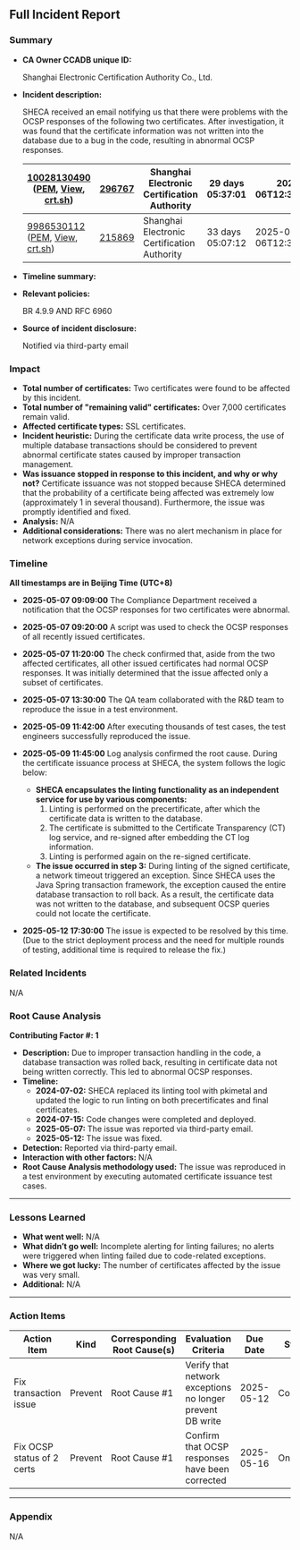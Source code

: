 ## Full Incident Report

### Summary

- **CA Owner CCADB unique ID:**

  Shanghai Electronic Certification Authority Co., Ltd.

- **Incident description:** 

  SHECA received an email notifying us that there were problems with the OCSP responses of the following two certificates. After investigation, it was found that the certificate information was not written into the database due to a bug in the code, resulting in abnormal OCSP responses.

  | [10028130490](https://api.certspotter.com/v1/issuances/10028130490?expand=issuer&expand=dns_names) ([PEM](https://api.certspotter.com/v1/issuances/10028130490.pem), [View](https://web.api.sslmate.com/labs/view_issuance/10028130490), [crt.sh](https://crt.sh/?opt=ocsp&sha256=87da4f8a47e4ec0da0b69047d02a51f3fe0f413c308a59160891ebf166c2b5e0)) | [296767](https://web.api.sslmate.com/labs/issuer_info/296767) | Shanghai Electronic Certification Authority | 29 days 05:37:01 | 2025-05-06T12:36:46+00:00 | error querying OCSP responder over HTTP: Post "http://ocsp.global.sheca.com/keeptrustdvtlscag2": context deadline exceeded | [Request](https://web.api.sslmate.com/ocspwatch/request/10028130490) [Response](https://web.api.sslmate.com/ocspwatch/response/10028130490) |
  | ------------------------------------------------------------ | ------------------------------------------------------------ | ------------------------------------------- | ---------------- | ------------------------- | ------------------------------------------------------------ | ------------------------------------------------------------ |
  | [9986530112](https://api.certspotter.com/v1/issuances/9986530112?expand=issuer&expand=dns_names) ([PEM](https://api.certspotter.com/v1/issuances/9986530112.pem), [View](https://web.api.sslmate.com/labs/view_issuance/9986530112), [crt.sh](https://crt.sh/?opt=ocsp&sha256=d2d6e7298b53593feb1cdad12015eca92b3b419e954017e13353bdfebcbc4e85)) | [215869](https://web.api.sslmate.com/labs/issuer_info/215869) | Shanghai Electronic Certification Authority | 33 days 05:07:12 | 2025-05-06T12:36:48+00:00 | error parsing OCSP response: ocsp: error from server: unauthorized | [Request](https://web.api.sslmate.com/ocspwatch/request/9986530112) [Response](https://web.api.sslmate.com/ocspwatch/response/9986530112) |

- **Timeline summary:**



- **Relevant policies:** 

  BR 4.9.9 AND  RFC 6960

- **Source of incident disclosure:** 

  Notified via third-party email


### Impact

- **Total number of certificates:**
  Two certificates were found to be affected by this incident.
- **Total number of "remaining valid" certificates:**
  Over 7,000 certificates remain valid.
- **Affected certificate types:**
  SSL certificates.
- **Incident heuristic:**
  During the certificate data write process, the use of multiple database transactions should be considered to prevent abnormal certificate states caused by improper transaction management.
- **Was issuance stopped in response to this incident, and why or why not?**
  Certificate issuance was not stopped because SHECA determined that the probability of a certificate being affected was extremely low (approximately 1 in several thousand). Furthermore, the issue was promptly identified and fixed.
- **Analysis:**
  N/A
- **Additional considerations:**
  There was no alert mechanism in place for network exceptions during service invocation.

### Timeline

**All timestamps are in Beijing Time (UTC+8)**

- **2025-05-07 09:09:00**
   The Compliance Department received a notification that the OCSP responses for two certificates were abnormal.

- **2025-05-07 09:20:00**
   A script was used to check the OCSP responses of all recently issued certificates.

- **2025-05-07 11:20:00**
   The check confirmed that, aside from the two affected certificates, all other issued certificates had normal OCSP responses. It was initially determined that the issue affected only a subset of certificates.

- **2025-05-07 13:30:00**
   The QA team collaborated with the R&D team to reproduce the issue in a test environment.

- **2025-05-09 11:42:00**
   After executing thousands of test cases, the test engineers successfully reproduced the issue.

- **2025-05-09 11:45:00**
   Log analysis confirmed the root cause. During the certificate issuance process at SHECA, the system follows the logic below:

  - **SHECA encapsulates the linting functionality as an independent service for use by various components:**
    1. Linting is performed on the precertificate, after which the certificate data is written to the database.
    2. The certificate is submitted to the Certificate Transparency (CT) log service, and re-signed after embedding the CT log information.
    3. Linting is performed again on the re-signed certificate.
  - **The issue occurred in step 3:** During linting of the signed certificate, a network timeout triggered an exception. Since SHECA uses the Java Spring transaction framework, the exception caused the entire database transaction to roll back. As a result, the certificate data was not written to the database, and subsequent OCSP queries could not locate the certificate.

- **2025-05-12 17:30:00**
   The issue is expected to be resolved by this time. (Due to the strict deployment process and the need for multiple rounds of testing, additional time is required to release the fix.)

  

### Related Incidents

N/A



### Root Cause Analysis

**Contributing Factor #: 1**

- **Description:**
  Due to improper transaction handling in the code, a database transaction was rolled back, resulting in certificate data not being written correctly. This led to abnormal OCSP responses.
- **Timeline:**
  - **2024-07-02:** SHECA replaced its linting tool with pkimetal and updated the logic to run linting on both precertificates and final certificates.
  - **2024-07-15:** Code changes were completed and deployed.
  - **2025-05-07:** The issue was reported via third-party email.
  - **2025-05-12:** The issue was fixed.
- **Detection:**
  Reported via third-party email.
- **Interaction with other factors:**
  N/A
- **Root Cause Analysis methodology used:**
  The issue was reproduced in a test environment by executing automated certificate issuance test cases.

------

### Lessons Learned

- **What went well:**
  N/A
- **What didn’t go well:**
  Incomplete alerting for linting failures; no alerts were triggered when linting failed due to code-related exceptions.
- **Where we got lucky:**
  The number of certificates affected by the issue was very small.
- **Additional:**
  N/A

------

### Action Items

| Action Item                | Kind    | Corresponding Root Cause(s) | Evaluation Criteria                                       | Due Date   | Status   |
| -------------------------- | ------- | --------------------------- | --------------------------------------------------------- | ---------- | -------- |
| Fix transaction issue      | Prevent | Root Cause #1               | Verify that network exceptions no longer prevent DB write | 2025-05-12 | Complete |
| Fix OCSP status of 2 certs | Prevent | Root Cause #1               | Confirm that OCSP responses have been corrected           | 2025-05-16 | Ongoing  |

------

### Appendix

 N/A
